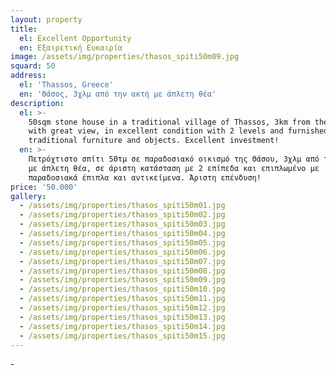 ```yaml
---
layout: property
title:
  el: Excellent Opportunity
  en: Εξαιρετική Ευκαιρία
image: /assets/img/properties/thasos_spiti50m09.jpg
squard: 50
address:
  el: 'Thassos, Greece'
  en: 'Θάσος, 3χλμ από την ακτή με άπλετη θέα'
description:
  el: >-
    50sqm stone house in a traditional village of Thassos, 3km from the coast
    with great view, in excellent condition with 2 levels and furnished with
    traditional furniture and objects. Excellent investment!
  en: >-
    Πετρόχτιστο σπίτι 50τμ σε παραδοσιακό οικισμό της Θάσου, 3χλμ από την ακτή
    με άπλετη θέα, σε άριστη κατάσταση με 2 επίπεδα και επιπλωμένο με
    παραδοσιακά έπιπλα και αντικείμενα. Άριστη επένδυση!
price: '50.000'
gallery:
  - /assets/img/properties/thasos_spiti50m01.jpg
  - /assets/img/properties/thasos_spiti50m02.jpg
  - /assets/img/properties/thasos_spiti50m03.jpg
  - /assets/img/properties/thasos_spiti50m04.jpg
  - /assets/img/properties/thasos_spiti50m05.jpg
  - /assets/img/properties/thasos_spiti50m06.jpg
  - /assets/img/properties/thasos_spiti50m07.jpg
  - /assets/img/properties/thasos_spiti50m08.jpg
  - /assets/img/properties/thasos_spiti50m09.jpg
  - /assets/img/properties/thasos_spiti50m10.jpg
  - /assets/img/properties/thasos_spiti50m11.jpg
  - /assets/img/properties/thasos_spiti50m12.jpg
  - /assets/img/properties/thasos_spiti50m13.jpg
  - /assets/img/properties/thasos_spiti50m14.jpg
  - /assets/img/properties/thasos_spiti50m15.jpg
---
```

\-

